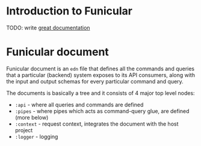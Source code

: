 # Introduction to Funicular

TODO: write [great documentation](http://jacobian.org/writing/what-to-write/)

# Funicular document

Funicular document is an  `edn` file that defines all the commands and queries that a particular (backend) system exposes to its API consumers, along with the input and output schemas for every particular command and query.

The documents is basically a tree and it consists of 4 major top level nodes:
* `:api` - where all queries and commands are defined
* `:pipes` - where pipes which acts as command-query glue, are defined (more below)
* `:context` - request context, integrates the document with the host project
* `:logger` - logging



```   
```

